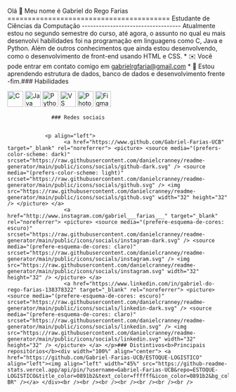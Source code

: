 Olá 👋 Meu nome é Gabriel do Rego Farias ======================================== Estudante de Ciências da Computação ----------------------------------- Atualmente estou no segundo semestre do curso, até agora, o assunto no qual eu mais desenvolvi habilidades foi na programação em linguagens como C, Java e Python. Além de outros conhecimentos que ainda estou desenvolvendo, como o desenvolvimento de front-end usando HTML e CSS. * ✉️ Você pode entrar em contato comigo em [gabrielrgfaria@gmail.com](mailto:gabrielrgfaria@gmail.com)[](mailto:gabrielrgfaria@gmail.com) * 🧠 Estou aprendendo estrutura de dados, banco de dados e desenvolvimento frente -fim.### Habilidades 
<p align="left">
 <a href="https://docs.microsoft.com/en-us/cpp/?view=msvc-170" target="_blank" rel="noreferrer"><img src="https://raw.githubusercontent.com/danielcranney/readme-generator/main/public/icons/skills/c-colored.svg" width="36" height="36" alt="C" /></a> <a href="https://www.oracle.com/java/" target="_blank" rel="noreferrer"><img src="https://raw.githubusercontent.com/danielcranney/readme-generator/main/public/icons/skills/java-colored.svg" width="36" height="36" alt="Java" /></a> <a href="https://www.python.org/" target="_blank" rel="noreferrer"><img src="https://raw.githubusercontent.com/danielcranney/readme-generator/main/public/icons/skills/python-colored.svg" width="36" height="36" alt="Python" /></a> <a href="https://code.visualstudio.com/" target="_blank" rel="noreferrer"><img src="https://raw.githubusercontent.com/danielcranney/readme-generator/main/public/icons/skills/visualstudiocode.svg" width="36" height="36" alt="VS Code" /></a> <a href="https://www.adobe.com/uk/products/photoshop.html" target="_blank" rel="noreferrer"><img src="https://raw.githubusercontent.com/danielcranney/readme-generator/main/public/icons/skills/photoshop-colored-dark.svg" width="36" height="36" alt="Photoshop" /></a> <a href="https://www.figma.com/" target="_blank" rel="noreferrer"><img src="https://raw.githubusercontent.com/danielcranney/readme-generator/main/public/icons/skills/figma-colored.svg" width="36" height="36" alt="Figma" /></a> 
                    </p>
                    
                  ### Redes sociais
                  
                   
                <p align="left"> 
                      <a href="https://www.github.com/Gabriel-Farias-UCB" target="_blank" rel="noreferrer"> <picture> <source media="(prefers-color-scheme: dark)" srcset="https://raw.githubusercontent.com/danielcranney/readme-generator/main/public/icons/socials/github-dark.svg" /> <source media="(prefers-color-scheme: light)" srcset="https://raw.githubusercontent.com/danielcranney/readme-generator/main/public/icons/socials/github.svg" /> <img src="https://raw.githubusercontent.com/danielcranney/readme-generator/main/public/icons/socials/github.svg" width="32" height="32" /> </picture> </a> 
                      <a href="http://www.instagram.com/gabriel___farias___" target="_blank" rel="noreferrer"> <picture> <source media="(prefere-esquema-de-cores: escuro)" srcset="https://raw.githubusercontent.com/danielcranney/readme-generator/main/public/icons/socials/instagram-dark.svg" /> <source media="(prefere-esquema-de-cores: claro)" srcset="https://raw.githubusercontent.com/danielcranney/readme-generator/main/public/icons/socials/instagram.svg" /> <img src="https://raw.githubusercontent.com/danielcranney/readme-generator/main/public/icons/socials/instagram.svg" width="32" height="32" /> </picture> </a> 
                      <a href="https://www.linkedin.com/in/gabriel-do-rego-farias-138378322" target="_blank" rel="noreferrer"> <picture> <source media="(prefere-esquema-de-cores: escuro)" srcset="https://raw.githubusercontent.com/danielcranney/readme-generator/main/public/icons/socials/linkedin-dark.svg" /> <source media="(prefere-esquema-de-cores: claro)" srcset="https://raw.githubusercontent.com/danielcranney/readme-generator/main/public/icons/socials/linkedin.svg" /> <img src="https://raw.githubusercontent.com/danielcranney/readme-generator/main/public/icons/socials/linkedin.svg" width="32" height="32" /> </picture> </a> </p>### Distintivos<b>Principais repositórios</b><div width="100%" align="center"> <a href="https://github.com/Gabriel-Farias-UCB/ESTOQUE-LOGISTICO" align="left"><img align="left" width="45%" src="https://github-readme-stats.vercel.app/api/pin/?username=Gabriel-Farias-UCB&repo=ESTOQUE-LOGISTICO&title_color=0891b2&text_color=ffffff&icon_color=0891b2&bg_color=1c1917&hide_border=true&locale=pt-BR" /></a> </div><br /><br /><br /><br /><br /><br /><br />
